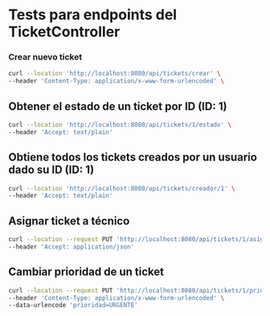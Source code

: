 # Tests para endpoints del TicketController

### Crear nuevo ticket
```bash
curl --location 'http://localhost:8080/api/tickets/crear' \
--header 'Content-Type: application/x-www-form-urlencoded' \


```

## Obtener el estado de un ticket por ID (ID: 1)
```bash	
curl --location 'http://localhost:8080/api/tickets/1/estado' \
--header 'Accept: text/plain'
```

## Obtiene todos los tickets creados por un usuario dado su ID (ID: 1)
```bash	
curl --location 'http://localhost:8080/api/tickets/creador/1' \
--header 'Accept: text/plain'
```

## Asignar ticket a técnico
```bash
curl --location --request PUT 'http://localhost:8080/api/tickets/1/asignar/2' \
--header 'Accept: application/json'
```

## Cambiar prioridad de un ticket
```bash
curl --location --request PUT 'http://localhost:8080/api/tickets/1/prioridad' \
--header 'Content-Type: application/x-www-form-urlencoded' \
--data-urlencode 'prioridad=URGENTE'
```

